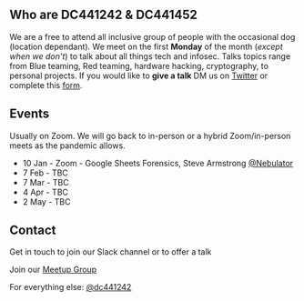 ## Who are DC441242 & DC441452
We are a free to attend all inclusive group of people with the occasional dog (location dependant). We meet on the first **Monday** of the month (*except when we don't*) to talk about all things tech and infosec. Talks topics range from Blue teaming, Red teaming, hardware hacking, cryptography, to personal projects. If you would like to **give a talk** DM us on [Twitter](https://twitter.com/dc441242) or complete this [form](https://forms.gle/EaoRV8RJnvN7o9sP8).


## Events

Usually on Zoom. We will go back to in-person or a hybrid Zoom/in-person meets as the pandemic allows. 

- 10 Jan - Zoom - Google Sheets Forensics, Steve Armstrong [@Nebulator](https://twitter.com/nebulator)
- 7 Feb - TBC
- 7 Mar - TBC
- 4 Apr - TBC
- 2 May -  TBC



## Contact

Get in touch to join our Slack channel or to offer a talk

Join our [Meetup Group](https://www.meetup.com/DEFCON441242/)

For everything else: [@dc441242](https://twitter.com/dc441242)
